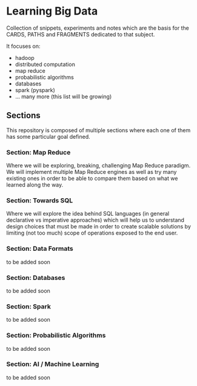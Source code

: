
# Learning Big Data

Collection of snippets, experiments and notes which are the basis for the CARDS, PATHS and FRAGMENTS dedicated to that subject.

It focuses on:
* hadoop
* distributed computation
* map reduce
* probabilistic algorithms
* databases
* spark (pyspark)
* ... many more (this list will be growing)

## Sections

This repository is composed of multiple sections where each one of them has some particular goal defined.

### Section: Map Reduce

Where we will be exploring, breaking, challenging Map Reduce paradigm. We will implement multiple Map Reduce engines as well as try many existing ones in order to be able to compare them based on what we learned along the way.

### Section: Towards SQL

Where we will explore the idea behind SQL languages (in general declarative vs imperative approaches) which will help us to understand design choices that must be made in order to create scalable solutions by limiting (not too much) scope of operations exposed to the end user.

### Section: Data Formats

to be added soon

### Section: Databases

to be added soon

### Section: Spark

to be added soon

### Section: Probabilistic Algorithms

to be added soon

### Section: AI / Machine Learning

to be added soon
